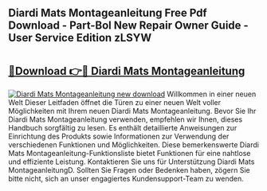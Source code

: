 ## Diardi Mats Montageanleitung Free Pdf Download - Part-Bol New Repair Owner Guide - User Service Edition zLSYW

# <h2><a href="http://df7n9w0.blite.top/?on=Diardi+Mats+Montageanleitung">🔗Download 👉🔴 Diardi Mats Montageanleitung</a></h2>

[![Diardi Mats Montageanleitung new download](https://i.imgur.com/lujVjoI.png)](http://df7n9w0.blite.top/?on=Diardi+Mats+Montageanleitung)
Willkommen in einer neuen Welt Dieser Leitfaden öffnet die Türen zu einer neuen Welt voller Möglichkeiten mit Ihrem neuen Diardi Mats Montageanleitung. Bevor Sie Ihr Diardi Mats Montageanleitung verwenden, empfehlen wir Ihnen, dieses Handbuch sorgfältig zu lesen. Es enthält detaillierte Anweisungen zur Einrichtung des Produkts sowie Informationen zur Verwendung der verschiedenen Funktionen und Möglichkeiten. Diese bemerkenswerte Diardi Mats Montageanleitung-Funktionsliste bietet Funktionen für eine nahtlose und effiziente Leistung. Kontaktieren Sie uns für Unterstützung Diardi Mats MontageanleitungD. Sollten Sie Fragen oder Bedenken haben, zögern Sie bitte nicht, sich an unser engagiertes Kundensupport-Team zu wenden.
